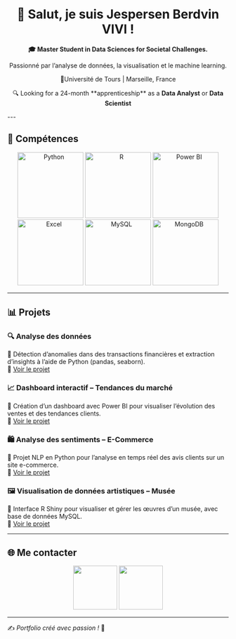 
<h1 align="center">👋 Salut, je suis Jespersen Berdvin VIVI !</h1>

<p align="center"><strong> 🎓 Master Student in Data Sciences for Societal Challenges.</strong></p>
<p align="center">Passionné par l’analyse de données, la visualisation et le machine learning.</p>

<p align="center">📍Université de Tours | Marseille, France</p>
<p align="center">🔍 Looking for a 24-month **apprenticeship** as a <strong> Data Analyst</strong> or <strong> Data Scientist </strong>  </p>
---

## 🚀 Compétences

<p align="center">
  <img src="https://www.logiquetechno.com/wp-content/uploads/2022/12/logo-python.png" alt="Python" width="150">
  <img src="https://upload.wikimedia.org/wikipedia/fr/4/4e/RStudio_Logo.png" alt="R" width="150">
  <img src="https://encrypted-tbn0.gstatic.com/images?q=tbn:ANd9GcTki2Pd1tgavIzKIifRSRqD_5EMXnvPwL2Tdg&s" alt="Power BI" width="150">
  <img src="https://logo-marque.com/wp-content/uploads/2022/01/Excel-Embleme.jpg" alt="Excel" width="150">
  <img src="https://agence-communication.re/wp-content/uploads/2023/07/sql.jpg" alt="MySQL" width="150">
  <img src="https://blog.ippon.fr/content/images/2018/12/mongodb-logo-rgb.jpg" alt="MongoDB" width="150">
</p>

---

## 📊 Projets

### 🔍 Analyse des données
📌 Détection d’anomalies dans des transactions financières et extraction d’insights à l’aide de Python (pandas, seaborn).  
🔗 [Voir le projet](#)

### 📈 Dashboard interactif – Tendances du marché
📌 Création d’un dashboard avec Power BI pour visualiser l’évolution des ventes et des tendances clients.  
🔗 [Voir le projet](#)

### 🛍️ Analyse des sentiments – E-Commerce
📌 Projet NLP en Python pour l’analyse en temps réel des avis clients sur un site e-commerce.  
🔗 [Voir le projet](#)

### 🖼️ Visualisation de données artistiques – Musée
📌 Interface R Shiny pour visualiser et gérer les œuvres d’un musée, avec base de données MySQL.  
🔗 [Voir le projet](#)

---

## 🌐 Me contacter

<p align="center">
  <a href="https://github.com/tonprofil"><img src="https://media.licdn.com/dms/image/v2/C560BAQFmuLSyL1nlPA/company-logo_200_200/company-logo_200_200/0/1678231359043/github_logo?e=2147483647&v=beta&t=2RO1zjla4T-YiOqKS50e4sc9n8RAgnUqGqu0mcZp5fU" width="100"></a>
  <a href="https://linkedin.com/in/tonprofil"><img src="https://img.icons8.com/?size=512&id=13930&format=png" width="100"></a>
</p>

---

✍️ *Portfolio créé avec passion !* 🚀
